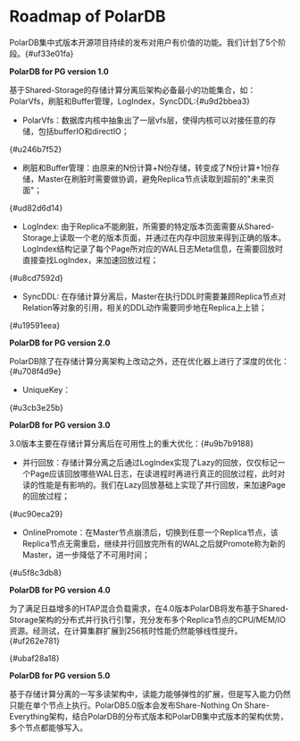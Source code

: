 Roadmap of PolarDB 
=======================================



PolarDB集中式版本开源项目持续的发布对用户有价值的功能。我们计划了5个阶段。{#uf33e01fa}

**PolarDB for PG version 1.0** 

基于Shared-Storage的存储计算分离后架构必备最小的功能集合，如：PolarVfs，刷脏和Buffer管理，LogIndex，SyncDDL:{#u9d2bbea3}

* PolarVfs：数据库内核中抽象出了一层vfs层，使得内核可以对接任意的存储，包括bufferIO和directIO；

  
{#u246b7f52}
* 刷脏和Buffer管理：由原来的N份计算+N份存储，转变成了N份计算+1份存储，Master在刷脏时需要做协调，避免Replica节点读取到超前的"未来页面"；

  
{#ud82d6d14}



<!-- -->

* LogIndex: 由于Replica不能刷脏，所需要的特定版本页面需要从Shared-Storage上读取一个老的版本页面，并通过在内存中回放来得到正确的版本。LogIndex结构记录了每个Page所对应的WAL日志Meta信息，在需要回放时直接查找LogIndex，来加速回放过程；

  
{#u8cd7592d}
* SyncDDL: 在存储计算分离后，Master在执行DDL时需要兼顾Replica节点对Relation等对象的引用，相关的DDL动作需要同步地在Replica上上锁；

  
{#u19591eea}



**PolarDB for PG version 2.0** 

PolarDB除了在存储计算分离架构上改动之外，还在优化器上进行了深度的优化：{#u708f4d9e}

* UniqueKey：

  
{#u3cb3e25b}



**PolarDB for PG version 3.0** 

3.0版本主要在存储计算分离后在可用性上的重大优化：{#u9b7b9188}

* 并行回放：存储计算分离之后通过LogIndex实现了Lazy的回放，仅仅标记一个Page应该回放哪些WAL日志，在读进程时再进行真正的回放过程，此时对读的性能是有影响的。我们在Lazy回放基础上实现了并行回放，来加速Page的回放过程；

  
{#uc90eca29}
* OnlinePromote：在Master节点崩溃后，切换到任意一个Replica节点，该Replica节点无需重启，继续并行回放完所有的WAL之后就Promote称为新的Master，进一步降低了不可用时间；

  
{#u5f8c3db8}





**PolarDB for PG version 4.0** 

为了满足日益增多的HTAP混合负载需求，在4.0版本PolarDB将发布基于Shared-Storage架构的分布式并行执行引擎，充分发布多个Replica节点的CPU/MEM/IO资源。经测试，在计算集群扩展到256核时性能仍然能够线性提升。{#uf262e781}

{#ubaf28a18}

**PolarDB for PG version 5.0** 

基于存储计算分离的一写多读架构中，读能力能够弹性的扩展，但是写入能力仍然只能在单个节点上执行。PolarDB5.0版本会发布Share-Nothing On Share-Everything架构，结合PolarDB的分布式版本和PolarDB集中式版本的架构优势，多个节点都能够写入。
